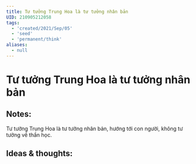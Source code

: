 ```yaml
---
title: Tư tưởng Trung Hoa là tư tưởng nhân bản
UID: 210905212058
tags:
  - 'created/2021/Sep/05'
  - 'seed'
  - 'permanent/think'
aliases:
  - null
---
```

# Tư tưởng Trung Hoa là tư tưởng nhân bản

## Notes:
Tư tưởng Trung Hoa là tư tưởng nhân bản, hướng tới con người, không tư tưởng về thần học.

## Ideas & thoughts:
